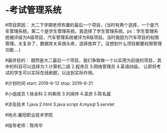 # -考试管理系统

#项目原因：
大二下学期老师布置的最后一个项目，(当时有两个选择，一个是汽车管理系统，第二个是学生管理系统。我选择了学生管理系统。ps：学生管理系统被评级为A级项目，汽车管理系统被评为B级项目。当时我因为汽车项目的权限管理，太复杂了，数据库关系很头疼，选择放弃了。没想到什么项目都要权限管理功能....)

#最终目的：
既然是大二最后一个项目，我们争取做一个以实用为前提的项目，其中的科目可以选择为:1.计算机二级 2.程序员 3.网络管理员 4.英语四级。
让即将考试的学生可以实际在线刷题，以达到实际作用。

#计划时间
start: 2019-6-12
stop: 2019-6-21

#小组成员
1.徐全科
2.何紫欣
3.刘闻帅
4.梁彦
5.陈名威

#涉及技术
1.java
2.html
3.java script
4.mysql
5.servlet

#地点:襄阳职业技术学院

#指导老师：陈伟华
